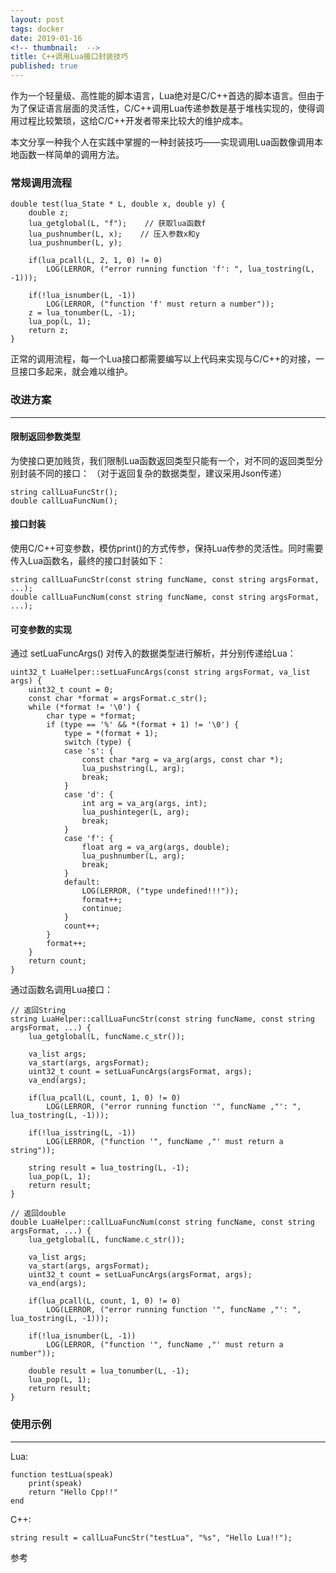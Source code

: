 ```yaml
---
layout: post
tags: docker
date: 2019-01-16
<!-- thumbnail:  -->
title: C++调用Lua接口封装技巧
published: true
---
```


作为一个轻量级、高性能的脚本语言，Lua绝对是C/C++首选的脚本语言。但由于为了保证语言层面的灵活性，C/C++调用Lua传递参数是基于堆栈实现的，使得调用过程比较繁琐，这给C/C++开发者带来比较大的维护成本。

本文分享一种我个人在实践中掌握的一种封装技巧——实现调用Lua函数像调用本地函数一样简单的调用方法。

<!--more-->
### 常规调用流程
```
double test(lua_State * L, double x, double y) {
    double z;
    lua_getglobal(L, "f");    // 获取lua函数f
    lua_pushnumber(L, x);    // 压入参数x和y
    lua_pushnumber(L, y);

    if(lua_pcall(L, 2, 1, 0) != 0)
        LOG(LERROR, ("error running function 'f': ", lua_tostring(L, -1)));

    if(!lua_isnumber(L, -1))
        LOG(LERROR, ("function 'f' must return a number"));
    z = lua_tonumber(L, -1);
    lua_pop(L, 1);
    return z;
}
```
正常的调用流程，每一个Lua接口都需要编写以上代码来实现与C/C++的对接，一旦接口多起来，就会难以维护。

### 改进方案
---

#### 限制返回参数类型
为使接口更加贱货，我们限制Lua函数返回类型只能有一个，对不同的返回类型分别封装不同的接口：
（对于返回复杂的数据类型，建议采用Json传递）
```
string callLuaFuncStr();
double callLuaFuncNum();
```
#### 接口封装
使用C/C++可变参数，模仿print()的方式传参，保持Lua传参的灵活性。同时需要传入Lua函数名，最终的接口封装如下：
```
string callLuaFuncStr(const string funcName, const string argsFormat, ...);
double callLuaFuncNum(const string funcName, const string argsFormat, ...);
```
#### 可变参数的实现

通过 setLuaFuncArgs() 对传入的数据类型进行解析，并分别传递给Lua：
```
uint32_t LuaHelper::setLuaFuncArgs(const string argsFormat, va_list args) {
    uint32_t count = 0;
    const char *format = argsFormat.c_str();
    while (*format != '\0') {
        char type = *format;
        if (type == '%' && *(format + 1) != '\0') {
            type = *(format + 1);
            switch (type) {
            case 's': {
                const char *arg = va_arg(args, const char *);
                lua_pushstring(L, arg);
                break;
            }
            case 'd': {
                int arg = va_arg(args, int);
                lua_pushinteger(L, arg);
                break;
            }
            case 'f': {
                float arg = va_arg(args, double);
                lua_pushnumber(L, arg);
                break;
            }
            default:
                LOG(LERROR, ("type undefined!!!"));
                format++;
                continue;
            }
            count++;
        }
        format++;
    }
    return count;
}
```
通过函数名调用Lua接口：
```
// 返回String
string LuaHelper::callLuaFuncStr(const string funcName, const string argsFormat, ...) {
    lua_getglobal(L, funcName.c_str());

    va_list args;
    va_start(args, argsFormat);
    uint32_t count = setLuaFuncArgs(argsFormat, args);
    va_end(args);

    if(lua_pcall(L, count, 1, 0) != 0)
        LOG(LERROR, ("error running function '", funcName ,"': ", lua_tostring(L, -1)));

    if(!lua_isstring(L, -1))
        LOG(LERROR, ("function '", funcName ,"' must return a string"));

    string result = lua_tostring(L, -1);
    lua_pop(L, 1);
    return result;
}

// 返回double
double LuaHelper::callLuaFuncNum(const string funcName, const string argsFormat, ...) {
    lua_getglobal(L, funcName.c_str());

    va_list args;
    va_start(args, argsFormat);
    uint32_t count = setLuaFuncArgs(argsFormat, args);
    va_end(args);

    if(lua_pcall(L, count, 1, 0) != 0)
        LOG(LERROR, ("error running function '", funcName ,"': ", lua_tostring(L, -1)));

    if(!lua_isnumber(L, -1))
        LOG(LERROR, ("function '", funcName ,"' must return a number"));

    double result = lua_tonumber(L, -1);
    lua_pop(L, 1);
    return result;
}
```
### 使用示例
---
Lua:
```
function testLua(speak)
    print(speak)
    return "Hello Cpp!!"
end
```
C++:
```
string result = callLuaFuncStr("testLua", "%s", "Hello Lua!!");
```

参考

[1]:[https://blog.csdn.net/jackystudio/article/details/17523523]

[2]:[https://blog.csdn.net/arnozhang12/article/details/6848678]
